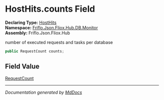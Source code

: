 ﻿<!--  
  <auto-generated>   
    The contents of this file were generated by a tool.  
    Changes to this file may be list if the file is regenerated  
  </auto-generated>   
-->

# HostHits.counts Field

**Declaring Type:** [HostHits](../index.md)  
**Namespace:** [Friflo.Json.Fliox.Hub.DB.Monitor](../../index.md)  
**Assembly:** Friflo.Json.Fliox.Hub

number of executed requests and tasks per database

```csharp
public RequestCount counts;
```

## Field Value

[RequestCount](../../../Cluster/RequestCount/index.md)

___

*Documentation generated by [MdDocs](https://github.com/ap0llo/mddocs)*
